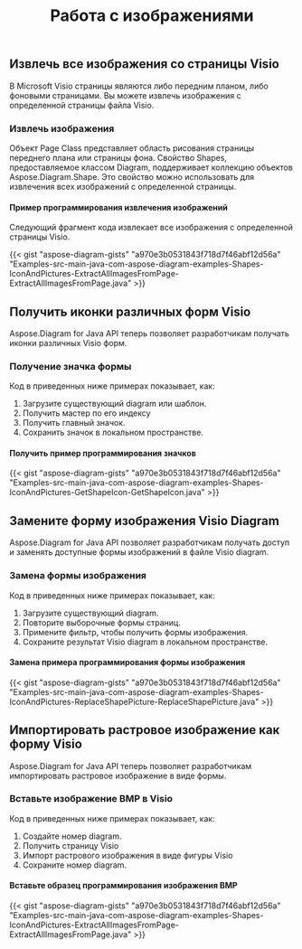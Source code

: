 ﻿---
title: Работа с изображениями
type: docs
weight: 70
url: /ru/java/working-with-images/
---
## **Извлечь все изображения со страницы Visio**
В Microsoft Visio страницы являются либо передним планом, либо фоновыми страницами. Вы можете извлечь изображения с определенной страницы файла Visio.
### **Извлечь изображения**
Объект Page Class представляет область рисования страницы переднего плана или страницы фона. Свойство Shapes, предоставляемое классом Diagram, поддерживает коллекцию объектов Aspose.Diagram.Shape. Это свойство можно использовать для извлечения всех изображений с определенной страницы.
#### **Пример программирования извлечения изображений**
Следующий фрагмент кода извлекает все изображения с определенной страницы Visio.

{{< gist "aspose-diagram-gists" "a970e3b0531843f718d7f46abf12d56a" "Examples-src-main-java-com-aspose-diagram-examples-Shapes-IconAndPictures-ExtractAllImagesFromPage-ExtractAllImagesFromPage.java" >}}
## **Получить иконки различных форм Visio**
Aspose.Diagram for Java API теперь позволяет разработчикам получать иконки различных Visio форм.
### **Получение значка формы**
Код в приведенных ниже примерах показывает, как:

1. Загрузите существующий diagram или шаблон.
1. Получить мастер по его индексу
1. Получить главный значок.
1. Сохранить значок в локальном пространстве.
#### **Получить пример программирования значков**
{{< gist "aspose-diagram-gists" "a970e3b0531843f718d7f46abf12d56a" "Examples-src-main-java-com-aspose-diagram-examples-Shapes-IconAndPictures-GetShapeIcon-GetShapeIcon.java" >}}
## **Замените форму изображения Visio Diagram**
Aspose.Diagram for Java API позволяет разработчикам получать доступ и заменять доступные формы изображений в файле Visio diagram.
### **Замена формы изображения**
Код в приведенных ниже примерах показывает, как:

1. Загрузите существующий diagram.
1. Повторите выборочные формы страниц.
1. Примените фильтр, чтобы получить формы изображения.
1. Сохраните результат Visio diagram в локальном пространстве.
#### **Замена примера программирования формы изображения**
{{< gist "aspose-diagram-gists" "a970e3b0531843f718d7f46abf12d56a" "Examples-src-main-java-com-aspose-diagram-examples-Shapes-IconAndPictures-ReplaceShapePicture-ReplaceShapePicture.java" >}}
## **Импортировать растровое изображение как форму Visio**
Aspose.Diagram for Java API теперь позволяет разработчикам импортировать растровое изображение в виде формы.
### **Вставьте изображение BMP в Visio**
Код в приведенных ниже примерах показывает, как:

1. Создайте номер diagram.
1. Получить страницу Visio
1. Импорт растрового изображения в виде фигуры Visio
1. Сохраните номер diagram.
#### **Вставьте образец программирования изображения BMP**
{{< gist "aspose-diagram-gists" "a970e3b0531843f718d7f46abf12d56a" "Examples-src-main-java-com-aspose-diagram-examples-Shapes-IconAndPictures-ExtractAllImagesFromPage-ExtractAllImagesFromPage.java" >}}
